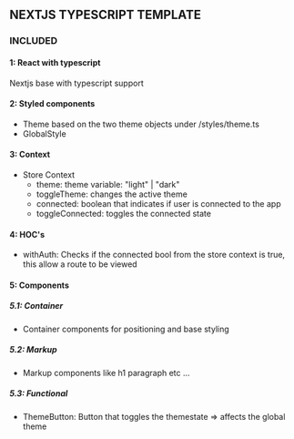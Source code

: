 ## NEXTJS TYPESCRIPT TEMPLATE

### INCLUDED

#### 1: React with typescript

Nextjs base with typescript support

#### 2: Styled components

- Theme based on the two theme objects under /styles/theme.ts
- GlobalStyle

#### 3: Context
* Store Context
    - theme: theme variable: "light" | "dark"
    - toggleTheme: changes the active theme
    - connected: boolean that indicates if user is connected to the app
    - toggleConnected: toggles the connected state
#### 4: HOC's
* withAuth: Checks if the connected bool from the store context is true, this allow a route to  be viewed

#### 5: Components
##### 5.1: Container
* Container components for positioning and base styling

##### 5.2: Markup
* Markup components like h1 paragraph etc ...

##### 5.3: Functional
* ThemeButton: Button that toggles the themestate => affects the global theme



